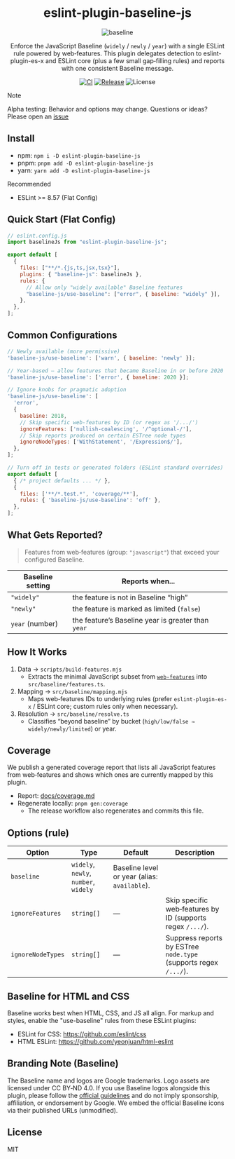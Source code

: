 <div align="center">

# eslint-plugin-baseline-js

![baseline](https://web-platform-dx.github.io/web-features/assets/img/baseline-wordmark-dark.svg)

Enforce the JavaScript Baseline (`widely` / `newly` / `year`) with a single ESLint rule powered by web‑features.
This plugin delegates detection to eslint-plugin-es-x and ESLint core (plus a few small gap‑filling rules) and reports with one consistent Baseline message.

[![CI](https://github.com/3ru/eslint-plugin-baseline-js/actions/workflows/ci.yml/badge.svg)](https://github.com/3ru/eslint-plugin-baseline-js/actions/workflows/ci.yml)
[![Release](https://github.com/3ru/eslint-plugin-baseline-js/actions/workflows/release.yml/badge.svg)](https://github.com/3ru/eslint-plugin-baseline-js/actions/workflows/release.yml)
<img alt="License" src="https://img.shields.io/badge/license-MIT-blue" />

</div>

> [!NOTE]
> Alpha testing: Behavior and options may change.
> Questions or ideas? Please open an [issue](https://github.com/3ru/eslint-plugin-baseline-js/issues)


## Install

- npm: `npm i -D eslint-plugin-baseline-js`
- pnpm: `pnpm add -D eslint-plugin-baseline-js`
- yarn: `yarn add -D eslint-plugin-baseline-js`

Recommended
- ESLint >= 8.57 (Flat Config)

## Quick Start (Flat Config)

```js
// eslint.config.js
import baselineJs from "eslint-plugin-baseline-js";

export default [
  {
    files: ["**/*.{js,ts,jsx,tsx}"],
    plugins: { "baseline-js": baselineJs },
    rules: {
      // Allow only "widely available" Baseline features
      "baseline-js/use-baseline": ["error", { baseline: "widely" }],
    },
  },
];
```

## Common Configurations

```js
// Newly available (more permissive)
'baseline-js/use-baseline': ['warn', { baseline: 'newly' }];

// Year-based – allow features that became Baseline in or before 2020
'baseline-js/use-baseline': ['error', { baseline: 2020 }];

// Ignore knobs for pragmatic adoption
'baseline-js/use-baseline': [
  'error',
  {
    baseline: 2018,
    // Skip specific web-features by ID (or regex as '/.../')
    ignoreFeatures: ['nullish-coalescing', '/^optional-/'],
    // Skip reports produced on certain ESTree node types
    ignoreNodeTypes: ['WithStatement', '/Expression$/'],
  },
];

// Turn off in tests or generated folders (ESLint standard overrides)
export default [
  { /* project defaults ... */ },
  {
    files: ['**/*.test.*', 'coverage/**'],
    rules: { 'baseline-js/use-baseline': 'off' },
  },
];
```

## What Gets Reported?

> Features from web‑features (group: `"javascript"`) that exceed your configured Baseline.

| Baseline setting | Reports when...                     |
| ---------------- | ----------------------------------- |
| `"widely"`       | the feature is not in Baseline “high” |
| `"newly"`        | the feature is marked as limited (`false`) |
| `year` (number)  | the feature’s Baseline year is greater than `year` |

## How It Works

1. Data → `scripts/build-features.mjs`
   - Extracts the minimal JavaScript subset from [`web‑features`](https://github.com/web-platform-dx/web-features) into `src/baseline/features.ts`.
2. Mapping → `src/baseline/mapping.mjs`
   - Maps web‑features IDs to underlying rules (prefer `eslint-plugin-es-x` / ESLint core; custom rules only when necessary).
3. Resolution → `src/baseline/resolve.ts`
   - Classifies “beyond baseline” by bucket (`high/low/false → widely/newly/limited`) or year.

## Coverage

We publish a generated coverage report that lists all JavaScript features from web‑features
and shows which ones are currently mapped by this plugin.

- Report: [docs/coverage.md](docs/coverage.md)
- Regenerate locally: `pnpm gen:coverage`
  - The release workflow also regenerates and commits this file.

## Options (rule)

| Option                 | Type                      | Default    | Description |
| ---------------------- | ------------------------- | ---------- | ----------- |
| `baseline`             | `widely`, `newly`, `number`, `widely` | Baseline level or year (alias: `available`). |
| `ignoreFeatures`       | `string[]`                | —          | Skip specific web‑features by ID (supports regex `/.../`). |
| `ignoreNodeTypes`      | `string[]`                | —          | Suppress reports by ESTree `node.type` (supports regex `/.../`). |

## Baseline for HTML and CSS

Baseline works best when HTML, CSS, and JS all align. For markup and styles, enable the "use-baseline" rules from these ESLint plugins:

- ESLint for CSS: https://github.com/eslint/css
- HTML ESLint: https://github.com/yeonjuan/html-eslint

## Branding Note (Baseline)

The Baseline name and logos are Google trademarks. Logo assets are licensed under CC BY‑ND 4.0. If you use Baseline logos alongside this plugin, please follow the [official guidelines](https://web-platform-dx.github.io/web-features/name-and-logo-usage-guidelines/) and do not imply sponsorship, affiliation, or endorsement by Google. We embed the official Baseline icons via their published URLs (unmodified).

## License

MIT
